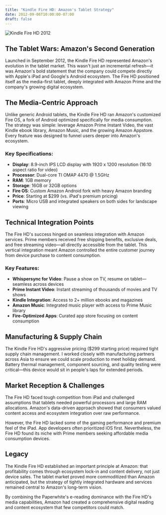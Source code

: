 ```yaml
---
title: "Kindle Fire HD: Amazon's Tablet Strategy"
date: 2012-09-06T10:00:00-07:00
draft: false
---
```


![Kindle Fire HD 2012](/kindle_fire_hd_2012.jpg)

## The Tablet Wars: Amazon's Second Generation

Launched in September 2012, the Kindle Fire HD represented Amazon's evolution in the tablet market. This wasn't just an incremental refresh—it was Amazon's bold statement that the company could compete directly with Apple's iPad and Google's Android ecosystem. The Fire HD positioned itself as the media-first tablet, deeply integrated with Amazon Prime and the company's growing digital ecosystem.

## The Media-Centric Approach

Unlike generic Android tablets, the Kindle Fire HD ran Amazon's customized Fire OS, a fork of Android optimized specifically for media consumption. The strategy was simple: leverage Amazon Prime Instant Video, the vast Kindle ebook library, Amazon Music, and the growing Amazon Appstore. Every feature was designed to funnel users deeper into Amazon's ecosystem.

### Key Specifications:
- **Display**: 8.9-inch IPS LCD display with 1920 x 1200 resolution (16:10 aspect ratio for video)
- **Processor**: Dual-core TI OMAP 4470 @ 1.5GHz
- **RAM**: 1GB memory
- **Storage**: 16GB or 32GB options
- **Fire OS**: Custom Amazon Android fork with heavy Amazon branding
- **Price**: Starting at $299 (vs. iPad's premium pricing)
- **Ports**: Micro USB and integrated speakers on both sides for landscape viewing

## Technical Integration Points

The Fire HD's success hinged on seamless integration with Amazon services. Prime members received free shipping benefits, exclusive deals, and free streaming video—all directly accessible from the tablet. This vertical integration meant Amazon controlled the entire customer journey from device purchase to content consumption.

### Key Features:
- **Whispersync for Video**: Pause a show on TV, resume on tablet—seamless across devices
- **Prime Instant Video**: Instant streaming of thousands of movies and TV shows
- **Kindle Integration**: Access to 2+ million ebooks and magazines
- **Amazon Music**: Integrated music player with access to Prime Music library
- **Fire-Optimized Apps**: Curated app store focusing on content consumption

## Manufacturing & Supply Chain

The Kindle Fire HD's aggressive pricing ($299 starting price) required tight supply chain management. I worked closely with manufacturing partners across Asia to ensure we could scale production to meet holiday demand. Battery thermal management, component sourcing, and quality testing were critical—this device would sit in people's laps for extended periods.

## Market Reception & Challenges

The Fire HD faced tough competition from iPad and challenged assumptions that tablets needed powerful processors and large RAM allocations. Amazon's data-driven approach showed that consumers valued content access and ecosystem integration over raw performance.

However, the Fire HD lacked some of the gaming performance and premium feel of the iPad. App developers often prioritized iOS first. Nevertheless, the Fire HD found its niche with Prime members seeking affordable media consumption devices.

## Legacy

The Kindle Fire HD established an important principle at Amazon: that profitability comes through ecosystem lock-in and content delivery, not just device sales. The tablet market proved more commoditized than Amazon anticipated, but the strategy of tightly integrated hardware and services remained central to Amazon's long-term vision.

By combining the Paperwhite's e-reading dominance with the Fire HD's media capabilities, Amazon had created a comprehensive digital reading and content ecosystem that few competitors could match.

